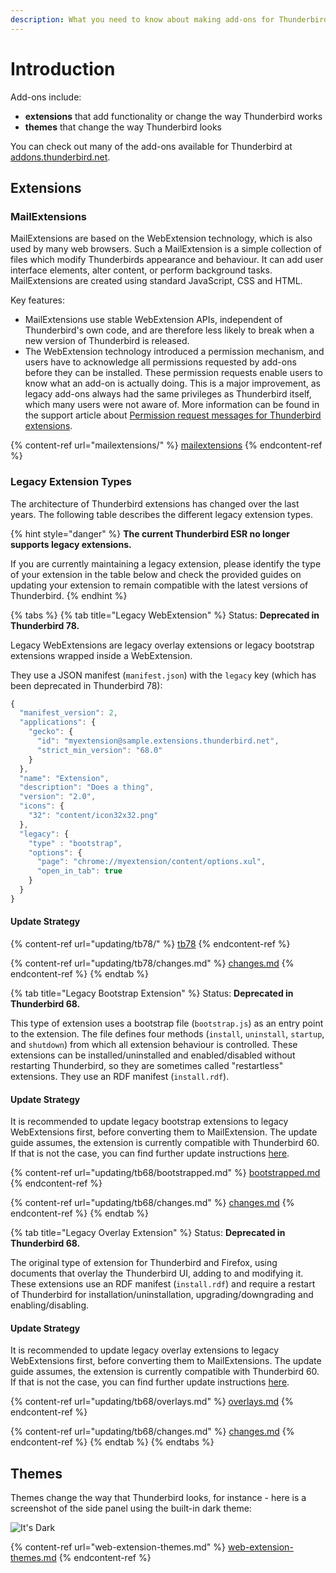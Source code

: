 ```yaml
---
description: What you need to know about making add-ons for Thunderbird.
---
```


# Introduction

Add-ons include:

* **extensions** that add functionality or change the way Thunderbird works
* **themes** that change the way Thunderbird looks

You can check out many of the add-ons available for Thunderbird at [addons.thunderbird.net](https://addons.thunderbird.net).

## Extensions

### MailExtensions

MailExtensions are based on the WebExtension technology, which is also used by many web browsers. Such a MailExtension is a simple collection of files which modify Thunderbirds appearance and behaviour. It can add user interface elements, alter content, or perform background tasks. MailExtensions are created using standard JavaScript, CSS and HTML.

Key features:

* MailExtensions use stable WebExtension APIs, independent of Thunderbird's own code, and are therefore less likely to break when a new version of Thunderbird is released.
* The WebExtension technology introduced a permission mechanism, and users have to acknowledge all permissions requested by add-ons before they can be installed. These permission requests enable users to know what an add-on is actually doing. This is a major improvement, as legacy add-ons always had the same privileges as Thunderbird itself, which many users were not aware of. More information can be found in the support article about [Permission request messages for Thunderbird extensions](https://support.mozilla.org/kb/permission-request-messages-thunderbird-extensions).

{% content-ref url="mailextensions/" %}
[mailextensions](mailextensions/)
{% endcontent-ref %}

### Legacy Extension Types

The architecture of Thunderbird extensions has changed over the last years. The following table describes the different legacy extension types.

{% hint style="danger" %}
**The current Thunderbird ESR no longer supports legacy extensions.**

If you are currently maintaining a legacy extension, please identify the type of your extension in the table below and check the provided guides on updating your extension to remain compatible with the latest versions of Thunderbird.
{% endhint %}

{% tabs %}
{% tab title="Legacy WebExtension" %}
Status: **Deprecated in Thunderbird 78.**

Legacy WebExtensions are legacy overlay extensions or legacy bootstrap extensions wrapped inside a WebExtension.

They use a JSON manifest (`manifest.json`) with the `legacy` key (which has been deprecated in Thunderbird 78):

```javascript
{
  "manifest_version": 2,
  "applications": {
    "gecko": {
      "id": "myextension@sample.extensions.thunderbird.net",
      "strict_min_version": "68.0"
    }
  },
  "name": "Extension",
  "description": "Does a thing",
  "version": "2.0",
  "icons": {
    "32": "content/icon32x32.png"
  },
  "legacy": {
    "type" : "bootstrap",
    "options": {
      "page": "chrome://myextension/content/options.xul",
      "open_in_tab": true
    }
  }
}
```

#### Update Strategy

{% content-ref url="updating/tb78/" %}
[tb78](updating/tb78/)
{% endcontent-ref %}

{% content-ref url="updating/tb78/changes.md" %}
[changes.md](updating/tb78/changes.md)
{% endcontent-ref %}
{% endtab %}

{% tab title="Legacy Bootstrap Extension" %}
Status: **Deprecated in Thunderbird 68.**

This type of extension uses a bootstrap file (`bootstrap.js`) as an entry point to the extension. The file defines four methods (`install`, `uninstall`, `startup`, and `shutdown`) from which all extension behaviour is controlled. These extensions can be installed/uninstalled and enabled/disabled without restarting Thunderbird, so they are sometimes called "restartless" extensions. They use an RDF manifest (`install.rdf`).

#### Update Strategy

It is recommended to update legacy bootstrap extensions to legacy WebExtensions first, before converting them to MailExtension. The update guide assumes, the extension is currently compatible with Thunderbird 60. If that is not the case, you can find further update instructions [here](https://wiki.mozilla.org/Thunderbird/Add-ons\_Guide\_57).

{% content-ref url="updating/tb68/bootstrapped.md" %}
[bootstrapped.md](updating/tb68/bootstrapped.md)
{% endcontent-ref %}

{% content-ref url="updating/tb68/changes.md" %}
[changes.md](updating/tb68/changes.md)
{% endcontent-ref %}
{% endtab %}

{% tab title="Legacy Overlay Extension" %}
Status: **Deprecated in Thunderbird 68.**

The original type of extension for Thunderbird and Firefox, using documents that overlay the Thunderbird UI, adding to and modifying it. These extensions use an RDF manifest (`install.rdf`) and require a restart of Thunderbird for installation/uninstallation, upgrading/downgrading and enabling/disabling.

#### Update Strategy

It is recommended to update legacy overlay extensions to legacy WebExtensions first, before converting them to MailExtensions. The update guide assumes, the extension is currently compatible with Thunderbird 60. If that is not the case, you can find further update instructions [here](https://wiki.mozilla.org/Thunderbird/Add-ons\_Guide\_57).

{% content-ref url="updating/tb68/overlays.md" %}
[overlays.md](updating/tb68/overlays.md)
{% endcontent-ref %}

{% content-ref url="updating/tb68/changes.md" %}
[changes.md](updating/tb68/changes.md)
{% endcontent-ref %}
{% endtab %}
{% endtabs %}

## Themes

Themes change the way that Thunderbird looks, for instance - here is a screenshot of the side panel using the built-in dark theme:

![It's Dark](../.gitbook/assets/screenshot-from-2019-03-23-13-47-57.png)

{% content-ref url="web-extension-themes.md" %}
[web-extension-themes.md](web-extension-themes.md)
{% endcontent-ref %}

